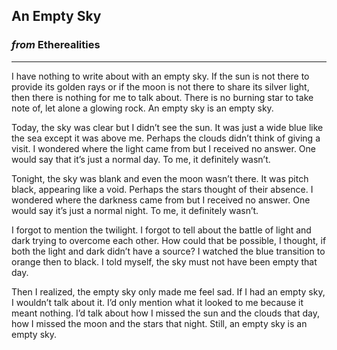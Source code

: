 
## An Empty Sky

### *from* **Etherealities**

---

I have nothing to write about with an empty sky. If the sun is not there to provide its golden rays or if the moon is not there to share its silver light, then there is nothing for me to talk about. There is no burning star to take note of, let alone a glowing rock. An empty sky is an empty sky.

Today, the sky was clear but I didn’t see the sun. It was just a wide blue like the sea except it was above me. Perhaps the clouds didn’t think of giving a visit. I wondered where the light came from but I received no answer. One would say that it’s just a normal day. To me, it definitely wasn’t.

Tonight, the sky was blank and even the moon wasn’t there. It was pitch black, appearing like a void. Perhaps the stars thought of their absence. I wondered where the darkness came from but I received no answer. One would say it’s just a normal night. To me, it definitely wasn’t.

I forgot to mention the twilight. I forgot to tell about the battle of light and dark trying to overcome each other. How could that be possible, I thought, if both the light and dark didn’t have a source? I watched the blue transition to orange then to black. I told myself, the sky must not have been empty that day.

Then I realized, the empty sky only made me feel sad. If I had an empty sky, I wouldn’t talk about it. I’d only mention what it looked to me because it meant nothing. I’d talk about how I missed the sun and the clouds that day, how I missed the moon and the stars that night. Still, an empty sky is an empty sky.
